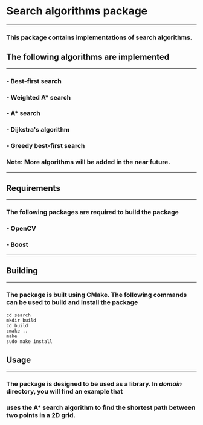 # **Search** algorithms package

---
### This package contains implementations of search algorithms.

## The following algorithms are implemented

---
### - Best-first search
### - Weighted A* search
### - A* search
### - Dijkstra's algorithm
### - Greedy best-first search
### Note: More algorithms will be added in the near future.

---
## Requirements

---
### The following packages are required to build the package
### - OpenCV
### - Boost 

---
## Building

---

### The package is built using CMake. The following commands can be used to build and install the package
~~~ 
cd search
mkdir build
cd build
cmake ..
make
sudo make install
~~~

## Usage

-----
### The package is designed to be used as a library. In _domain_ directory, you will find an example that 
### uses the A* search algorithm to find the shortest path between two points in a 2D grid.

